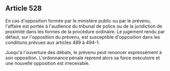Article 528
----
En cas d'opposition formée par le ministère public ou par le prévenu, l'affaire
est portée à l'audience du tribunal de police ou de la juridiction de proximité
dans les formes de la procédure ordinaire. Le jugement rendu par défaut, sur
l'opposition du prévenu, est susceptible d'opposition dans les conditions
prévues aux articles 489 à 494-1.

Jusqu'à l'ouverture des débats, le prévenu peut renoncer expressément à son
opposition. L'ordonnance pénale reprend alors sa force exécutoire et une
nouvelle opposition est irrecevable.
